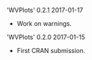 
'WVPlots' 0.2.1 2017-01-17

 * Work on warnings.
 
'WVPlots' 0.2.0 2017-01-15

 * First CRAN submission.

